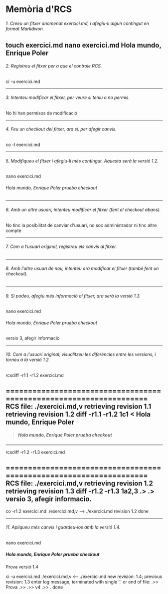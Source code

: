 # Memòria d'RCS
###### 1. Creeu un fitxer anomenat exercici.md, i afegiu-li algun contingut en format Markdwon.
touch exercici.md
nano exercici.md
Hola mundo, Enrique Poler
---
###### 2. Registreu el fitxer per a que el controle RCS.
ci -u exercici.md

---
###### 3. Intenteu modificar el fitxer, per veure si teniu o no permís.
No hi han permisos de modificació

---
###### 4. Feu un checkout del fitxer, ara sí, per afegir canvis.
co -l exercici.md

---
###### 5. Modifiqueu el fitxer i afegiu-li més contingut. Aquesta serà la versió 1.2.
nano exercici.md
###### Hola mundo, Enrique Poler prueba checkout

---
###### 6. Amb un altre usuari, intenteu modificar el fitxer (fent el checkout abans).
No tinc la posibilitat de canviar d'usuari, no soc administrador ni tinc altre compte

---
###### 7. Com a l’usuari original, registreu els canvis al fitxer.


---
###### 8. Amb l’altre usuari de nou, intenteu ara modificar el fitxer (també fent un checkout).

---
###### 9. Si podeu, afegiu més informació al fitxer, ara serà la versió 1.3.
nano exercici.md
###### Hola mundo, Enrique Poler prueba checkout
versio 3, afegir informacio

---
###### 10. Com a l’usuari original, visualitzeu les diferències entre les versions, i torneu a la versió 1.2.
rcsdiff -r1.1 -r1.2 exercici.md

===================================================================
RCS file: ./exercici.md,v
retrieving revision 1.1
retrieving revision 1.2
diff -r1.1 -r1.2
1c1
< Hola mundo, Enrique Poler
---
> ##### Hola mundo, Enrique Poler prueba checkout
---
rcsdiff -r1.2 -r1.3 exercici.md

===================================================================
RCS file: ./exercici.md,v
retrieving revision 1.2
retrieving revision 1.3
diff -r1.2 -r1.3
1a2,3
.>
.> versio 3, afegir informacio.
---
co -r1.2 exercici.md
./exercici.md,v  -->  ./exercici.md
revision 1.2
done

---
###### 11. Apliqueu més canvis i guardeu-los amb la versió 1.4.
nano exercici.md

##### Hola mundo, Enrique Poler prueba checkout
Prova versió 1.4

ci -u exercici.md
./exercici.md,v  <--  ./exercici.md
new revision: 1.4; previous revision: 1.3
enter log message, terminated with single '.' or end of file:
.>> Prova
.>> 
.>> v4 
.>> .
done


